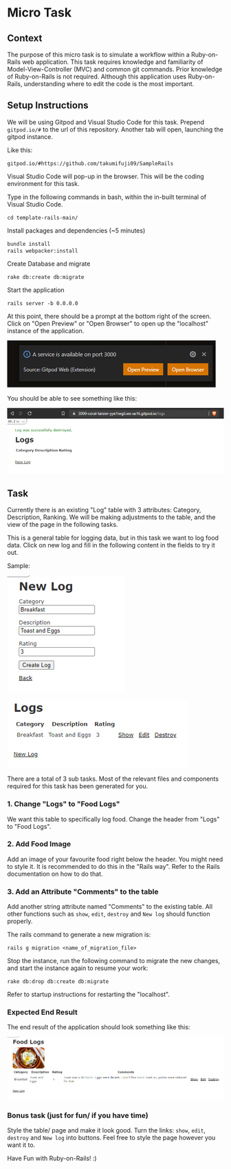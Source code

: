 # Micro Task

## Context
The purpose of this micro task is to simulate a workflow within a Ruby-on-Rails web application. This task requires knowledge and familiarity of Model-View-Controller (MVC) and common git commands. Prior knowledge of Ruby-on-Rails is not required. Although this application uses Ruby-on-Rails, understanding where to edit the code is the most important.


## Setup Instructions
We will be using Gitpod and Visual Studio Code for this task. 
Prepend `gitpod.io/#` to the url of this repository. Another tab will open, launching the gitpod instance.

Like this:

    gitpod.io/#https://github.com/takumifuji09/SampleRails

Visual Studio Code will pop-up in the browser. This will be the coding environment for this task.

Type in the following commands in bash, within the in-built terminal of Visual Studio Code.

    cd template-rails-main/

Install packages and dependencies (~5 minutes)

    bundle install
    rails webpacker:install

Create Database and migrate

    rake db:create db:migrate

Start the application

    rails server -b 0.0.0.0

At this point, there should be a prompt at the bottom right of the screen. Click on "Open Preview" or "Open Browser" to open up the "localhost" instance of the application.

![preview](task_images/preview.png)


You should be able to see something like this:

![starting_screen](task_images/start.png)


## Task
Currently there is an existing "Log" table with 3 attributes: Category, Description, Ranking. We will be making adjustments to the table, and the view of the page in the following tasks.

This is a general table for logging data, but in this task we want to log food data. Click on new log and fill in the following content in the fields to try it out.

Sample:

![newlog](task_images/new_log.png)

![logs1](task_images/logs1.png)


There are a total of 3 sub tasks. Most of the relevant files and components required for this task has been generated for you.


### 1. Change "Logs" to "Food Logs"
We want this table to specifically log food. Change the header from "Logs" to "Food Logs".

### 2. Add Food Image
Add an image of your favourite food right below the header. You might need to style it.
It is recommended to do this in the "Rails way". Refer to the Rails documentation on how to do that.

### 3. Add an Attribute "Comments" to the table
Add another string attribute named "Comments" to the existing table. All other functions such as `show`, `edit`, `destroy` and `New log` should function properly.

The rails command to generate a new migration is:

    rails g migration <name_of_migration_file>

Stop the instance, run the following command to migrate the new changes, and start the instance again to resume your work:

    rake db:drop db:create db:migrate

Refer to startup instructions for restarting the "localhost".

### Expected End Result
The end result of the application should look something like this:

![end](task_images/end.png)


### Bonus task (just for fun/ if you have time)
Style the table/ page and make it look good. Turn the links: `show`, `edit`, `destroy` and `New log` into buttons.
Feel free to style the page however you want it to.



Have Fun with Ruby-on-Rails! :)
